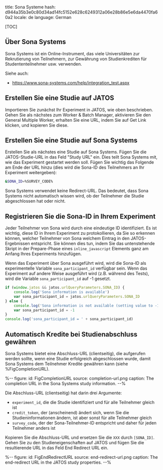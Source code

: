 title: Sona Systeme
hash: d944a35b3e0c80d34ad14fc5152e628c6249312a06e28b86e5e6da4470fa60a2
locale: de
language: German

[TOC]

## Über Sona Systems

Sona Systems ist ein Online-Instrument, das viele Universitäten zur Rekrutierung von Teilnehmern, zur Gewährung von Studienkrediten für Studententeilnehmer usw. verwenden.

Siehe auch:

- <https://www.sona-systems.com/help/integration_test.aspx>


## Erstellen Sie eine Studie auf JATOS

Importieren Sie zunächst Ihr Experiment in JATOS, wie oben beschrieben. Gehen Sie als nächstes zum Worker & Batch Manager, aktivieren Sie den General Multiple Worker, erhalten Sie eine URL, indem Sie auf Get Link klicken, und kopieren Sie diese.


## Erstellen Sie eine Studie auf Sona Systems

Erstellen Sie als nächstes eine Studie auf Sona Systems. Fügen Sie die JATOS-Studie-URL in das Feld "Study URL" ein. Dies teilt Sona Systems mit, wie das Experiment gestartet werden soll. Fügen Sie wichtig das Folgende am Ende der URL hinzu (dies wird die Sona-ID des Teilnehmers an Ihr Experiment weitergeben):

```bash
&SONA_ID=%SURVEY_CODE%
```

Sona Systems verwendet keine Redirect-URL. Das bedeutet, dass Sona Systems nicht automatisch wissen wird, ob der Teilnehmer die Studie abgeschlossen hat oder nicht.


## Registrieren Sie die Sona-ID in Ihrem Experiment

Jeder Teilnehmer von Sona wird durch eine eindeutige ID identifiziert. Es ist wichtig, diese ID in Ihrem Experiment zu protokollieren, da Sie so erkennen können, welcher Teilnehmer von Sona welchem Eintrag in den JATOS-Ergebnissen entspricht. Sie können dies tun, indem Sie das untenstehende Skript in der Prepare-Phase eines `inline_javascript` Elements ganz am Anfang Ihres Experiments hinzufügen.

Wenn das Experiment über Sona ausgeführt wird, wird die Sona-ID als experimentelle Variable `sona_participant_id` verfügbar sein. Wenn das Experiment auf andere Weise ausgeführt wird (z.B. während des Tests), wird die Variable `sona_participant_id` auf -1 gesetzt.


```javascript
if (window.jatos && jatos.urlQueryParameters.SONA_ID) {
    console.log('Sona information is available')
    var sona_participant_id = jatos.urlQueryParameters.SONA_ID
} else {
    console.log('Sona information is not available (setting value to -1)')
    var sona_participant_id = -1
}
console.log('sona_participant_id = ' + sona_participant_id)
```


## Automatisch Kredite bei Studienabschluss gewähren

Sona Systems bietet eine Abschluss-URL (clientseitig), die aufgerufen werden sollte, wenn eine Studie erfolgreich abgeschlossen wurde, damit Sona Systems dem Teilnehmer Kredite gewähren kann (siehe %FigCompletionURL).

%--
figure:
 id: FigCompletionURL
 source: completion-url.png
 caption: The completion URL in the Sona Systems study information.
--%

Die Abschluss-URL (clientseitig) hat darin drei Argumente:

- `experiment_id`, die die Studie identifiziert und für alle Teilnehmer gleich ist
- `credit_token`, der (anscheinend) ändert sich, wenn Sie die Studieninformationen ändern, ist aber sonst für alle Teilnehmer gleich
- `survey_code`, der der Sona-Teilnehmer-ID entspricht und daher für jeden Teilnehmer anders ist

Kopieren Sie die Abschluss-URL und ersetzen Sie die `XXX` durch `[SONA_ID]`. Gehen Sie zu den Studieneigenschaften auf JATOS und fügen Sie die resultierende URL in das Feld End Redirect URL ein.

%--
figure:
 id: FigEndRedirectURL
 source: end-redirect-url.png
 caption: The end-redirect URL in the JATOS study properties.
--%